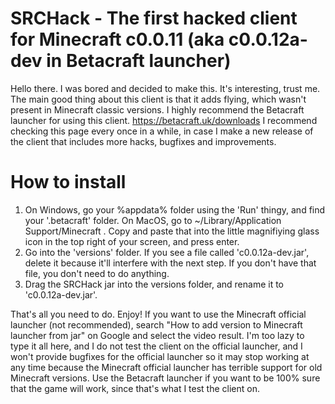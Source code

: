 # SRCHack - The first hacked client for Minecraft c0.0.11 (aka c0.0.12a-dev in Betacraft launcher)


Hello there. I was bored and decided to make this. It's interesting, trust me.
The main good thing about this client is that it adds flying, which wasn't present in Minecraft classic versions.
I highly recommend the Betacraft launcher for using this client. https://betacraft.uk/downloads
I recommend checking this page every once in a while, in case I make a new release of the client that includes more hacks, bugfixes and improvements.

# How to install
1. On Windows, go your %appdata% folder using the 'Run' thingy, and find your '.betacraft' folder. On MacOS, go to ~/Library/Application Support/Minecraft . Copy and paste that into the little magnifiying glass icon in the top right of your screen, and press enter.
2. Go into the 'versions' folder. If you see a file called 'c0.0.12a-dev.jar', delete it because it'll interfere with the next step. If you don't have that file, you don't need to do anything.
3. Drag the SRCHack jar into the versions folder, and rename it to 'c0.0.12a-dev.jar'. 

That's all you need to do. Enjoy!
If you want to use the Minecraft official launcher (not recommended), search "How to add version to Minecraft launcher from jar" on Google and select the video result. I'm too lazy to type it all here, and I do not test the client on the official launcher, and I won't provide bugfixes for the official launcher so it may stop working at any time because the Minecraft official launcher has terrible support for old Minecraft versions. Use the Betacraft launcher if you want to be 100% sure that the game will work, since that's what I test the client on.
